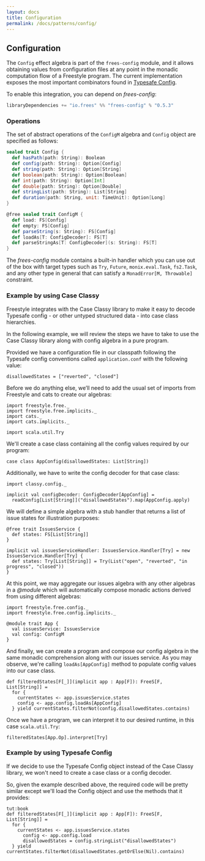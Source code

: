```yaml
---
layout: docs
title: Configuration
permalink: /docs/patterns/config/
---
```


## Configuration

The `Config` effect algebra is part of the `frees-config` module, and it allows obtaining values from configuration files at any point in the monadic computation flow of a Freestyle program.
The current implementation exposes the most important combinators found in [Typesafe Config](https://github.com/typesafehub/config).

To enable this integration, you can depend on _frees-config_:

[comment]: # (Start Replace)

```scala
libraryDependencies += "io.frees" %% "frees-config" % "0.5.3"
```

[comment]: # (End Replace)

### Operations

The set of abstract operations of the `ConfigM` algebra and `Config` object are specified as follows:

```scala
sealed trait Config {
  def hasPath(path: String): Boolean
  def config(path: String): Option[Config]
  def string(path: String): Option[String]
  def boolean(path: String): Option[Boolean]
  def int(path: String): Option[Int]
  def double(path: String): Option[Double]
  def stringList(path: String): List[String]
  def duration(path: String, unit: TimeUnit): Option[Long]
}

@free sealed trait ConfigM {
  def load: FS[Config]
  def empty: FS[Config]
  def parseString(s: String): FS[Config]
  def loadAs[T: ConfigDecoder]: FS[T]
  def parseStringAs[T: ConfigDecoder](s: String): FS[T]
}
```

The _frees-config_ module contains a built-in handler which you can use out of the box with target types such as `Try`, `Future`, `monix.eval.Task`, `fs2.Task`, and any other type in general that can satisfy a `MonadError[M, Throwable]` constraint.

### Example by using Case Classy

Freestyle integrates with the Case Classy library to make it easy to decode Typesafe config - or other untyped structured data - into case class hierarchies.

In the following example, we will review the steps we have to take to use the Case Classy library along with config algebra in a pure program.
 
Provided we have a configuration file in our classpath following the Typesafe config conventions called `application.conf` with the following value:

```
disallowedStates = ["reverted", "closed"]
```

Before we do anything else, we’ll need to add the usual set of imports from Freestyle and cats to create our algebras:

```tut:silent
import freestyle.free._
import freestyle.free.implicits._
import cats._
import cats.implicits._

import scala.util.Try
```

We'll create a case class containing all the config values required by our program:

```tut:book
case class AppConfig(disallowedStates: List[String])
``` 

Additionally, we have to write the config decoder for that case class:

```tut:book
import classy.config._

implicit val configDecoder: ConfigDecoder[AppConfig] =
  readConfig[List[String]]("disallowedStates").map(AppConfig.apply)
``` 

We will define a simple algebra with a stub handler that returns a list of issue states for illustration purposes:

```tut:book
@free trait IssuesService {
  def states: FS[List[String]]
}

implicit val issuesServiceHandler: IssuesService.Handler[Try] = new IssuesService.Handler[Try] {
  def states: Try[List[String]] = Try(List("open", "reverted", "in progress", "closed"))
}
```

At this point, we may aggregate our issues algebra with any other algebras in a _@module_ which will automatically compose monadic actions
derived from using different algebras:

```tut:book
import freestyle.free.config._
import freestyle.free.config.implicits._

@module trait App {
  val issuesService: IssuesService
  val config: ConfigM
}
```

And finally, we can create a program and compose our config algebra in the same monadic comprehension along with our issues service. As you may observe, we're calling `loadAs[AppConfig]` method to populate config values into our case class.

```tut:book
def filteredStates[F[_]](implicit app : App[F]): FreeS[F, List[String]] =
  for {
    currentStates <- app.issuesService.states
    config <- app.config.loadAs[AppConfig]
  } yield currentStates.filterNot(config.disallowedStates.contains)
```

Once we have a program, we can interpret it to our desired runtime, in this case `scala.util.Try`:

```tut:book
filteredStates[App.Op].interpret[Try]
```

### Example by using Typesafe Config

If we decide to use the Typesafe Config object instead of the Case Classy library, we won't need to create a case class or a config decoder.

So, given the example described above, the required code will be pretty similar except we'll load the Config object and use the methods that it provides:

```
tut:book
def filteredStates[F[_]](implicit app : App[F]): FreeS[F, List[String]] =
  for {
    currentStates <- app.issuesService.states
	  config <- app.config.load
	  disallowedStates = config.stringList("disallowedStates")
  } yield currentStates.filterNot(disallowedStates.getOrElse(Nil).contains)
```
